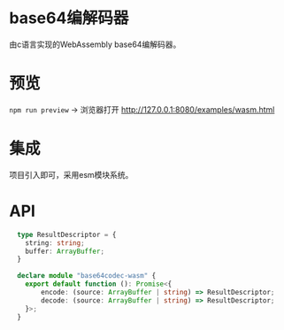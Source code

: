 # base64编解码器

由c语言实现的WebAssembly base64编解码器。   

# 预览  
`npm run preview` -> 浏览器打开 http://127.0.0.1:8080/examples/wasm.html


# 集成
项目引入即可，采用esm模块系统。  

# API
```ts
  type ResultDescriptor = {
    string: string;
    buffer: ArrayBuffer;
  }
  
  declare module "base64codec-wasm" {
    export default function (): Promise<{ 
        encode: (source: ArrayBuffer | string) => ResultDescriptor; 
        decode: (source: ArrayBuffer | string) => ResultDescriptor;
    }>;
  }
```
